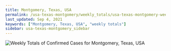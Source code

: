 ```yaml
---
title: Montgomery, Texas, USA
permalink: /usa-texas-montgomery/weekly_totals/usa-texas-montgomery-weekly_totals.html
last_updated: Sep 4, 2021
keywords: ["Montgomery, Texas, USA", "weekly totals"]
sidebar: usa-texas-montgomery_sidebar
---
```


![Weekly Totals of Confirmed Cases for Montgomery, Texas, USA](/covid_tracker/images/graphs/usa-texas-montgomery-weekly_totals_graph.png)
